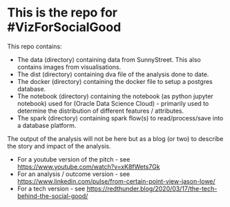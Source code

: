 # This is the repo for #VizForSocialGood

This repo contains:

* The data (directory) containing data from SunnyStreet. This also contains images from visualisations.
* The dist (directory) containing dva file of the analysis done to date.
* The docker (directory) containing the docker file to setup a postgres database.
* The notebook (directory) containing the notebook (as python jupyter notebook) used for (Oracle Data Science Cloud) - primarily used to determine the distribution of different features / attributes.
* The spark (directory) containing spark flow(s) to read/process/save into a database platform.

The output of the analysis will not be here but as a blog (or two) to describe the story and impact of the analysis.

* For a youtube version of the pitch - see https://www.youtube.com/watch?v=xK8fWets7Gk
* For an analysis / outcome version - see https://www.linkedin.com/pulse/from-certain-point-view-jason-lowe/
* For a tech version - see https://redthunder.blog/2020/03/17/the-tech-behind-the-social-good/
